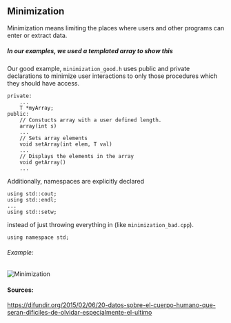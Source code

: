 ## Minimization
Minimization means limiting the places where users and other programs can enter or extract data.
##### In our examples, we used a templated array to show this

Our good example, `minimization_good.h` uses public and private declarations to minimize user interactions to only those procedures which they should have access. 
```
private:
    ...
	T *myArray;
public:
	// Constucts array with a user defined length.
	array(int s) 
	...
	// Sets array elements
	void setArray(int elem, T val) 
    ...
	// Displays the elements in the array
	void getArray() 
	...
```
Additionally, namespaces are explicitly declared
```
using std::cout;
using std::endl;
...
using std::setw;
```
instead of just throwing everything in (like `minimization_bad.cpp`).
```
using namespace std;
```
###### Example:
 
![Minimization](https://github.com/UW-COSC-4010-5010-CYBER-FA-2017/foundational-concepts-in-cybersecurity-jwild1_cbugg/blob/master/10/200.gif)

#### Sources:
https://difundir.org/2015/02/06/20-datos-sobre-el-cuerpo-humano-que-seran-dificiles-de-olvidar-especialmente-el-ultimo
